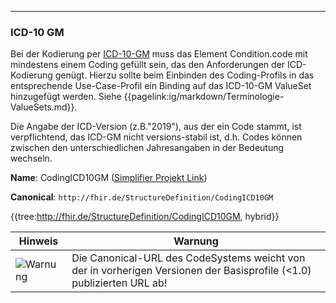 ----
### ICD-10 GM

Bei der Kodierung per [ICD-10-GM](https://www.bfarm.de/DE/Kodiersysteme/Klassifikationen/ICD/ICD-10-GM/_node.html) muss das Element Condition.code mit mindestens einem Coding gefüllt sein, das den Anforderungen der ICD-Kodierung genügt. Hierzu sollte beim Einbinden des Coding-Profils in das entsprechende Use-Case-Profil ein Binding auf das ICD-10-GM ValueSet hinzugefügt werden. Siehe {{pagelink:ig/markdown/Terminologie-ValueSets.md}}.

Die Angabe der ICD-Version (z.B."2019"), aus der ein Code stammt, ist verpflichtend, das ICD-GM nicht versions-stabil ist, d.h. Codes können zwischen den unterschiedlichen Jahresangaben in der Bedeutung wechseln.

**Name**: CodingICD10GM ([Simplifier Projekt Link](https://simplifier.net/resolve?canonical=http://fhir.de/StructureDefinition/CodingICD10GM&scope=de.basisprofil.r4@1.5.0))

**Canonical**: `http://fhir.de/StructureDefinition/CodingICD10GM`

{{tree:http://fhir.de/StructureDefinition/CodingICD10GM, hybrid}}

| Hinweis | Warnung |
|---------|---------------------|
|![Warnung](https://wiki.hl7.de/images/thumb/Attention_icon.svg/100px-Attention_icon.svg.png)| Die Canonical-URL des CodeSystems weicht von der in vorherigen Versionen der Basisprofile (<1.0) publizierten URL ab! |

